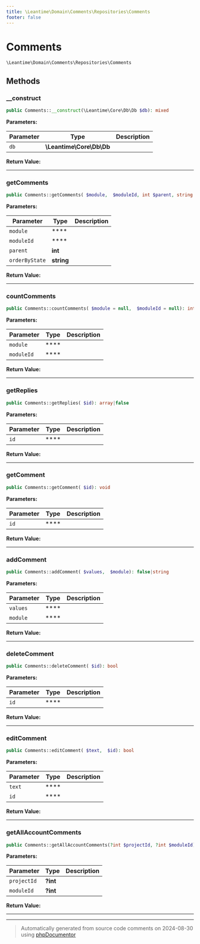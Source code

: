 ```yaml
---
title: \Leantime\Domain\Comments\Repositories\Comments
footer: false
---
```


# Comments




`\Leantime\Domain\Comments\Repositories\Comments`




## Methods

### __construct



```php
public Comments::__construct(\Leantime\Core\Db\Db $db): mixed
```








**Parameters:**

| Parameter | Type | Description |
|-----------|------|-------------|
| `db` | **\Leantime\Core\Db\Db** |  |


**Return Value:**





---
### getComments



```php
public Comments::getComments( $module,  $moduleId, int $parent, string $orderByState = &quot;0&quot;): array|false
```








**Parameters:**

| Parameter | Type | Description |
|-----------|------|-------------|
| `module` | **** |  |
| `moduleId` | **** |  |
| `parent` | **int** |  |
| `orderByState` | **string** |  |


**Return Value:**





---
### countComments



```php
public Comments::countComments( $module = null,  $moduleId = null): int|mixed
```








**Parameters:**

| Parameter | Type | Description |
|-----------|------|-------------|
| `module` | **** |  |
| `moduleId` | **** |  |


**Return Value:**





---
### getReplies



```php
public Comments::getReplies( $id): array|false
```








**Parameters:**

| Parameter | Type | Description |
|-----------|------|-------------|
| `id` | **** |  |


**Return Value:**





---
### getComment



```php
public Comments::getComment( $id): void
```








**Parameters:**

| Parameter | Type | Description |
|-----------|------|-------------|
| `id` | **** |  |


**Return Value:**





---
### addComment



```php
public Comments::addComment( $values,  $module): false|string
```








**Parameters:**

| Parameter | Type | Description |
|-----------|------|-------------|
| `values` | **** |  |
| `module` | **** |  |


**Return Value:**





---
### deleteComment



```php
public Comments::deleteComment( $id): bool
```








**Parameters:**

| Parameter | Type | Description |
|-----------|------|-------------|
| `id` | **** |  |


**Return Value:**





---
### editComment



```php
public Comments::editComment( $text,  $id): bool
```








**Parameters:**

| Parameter | Type | Description |
|-----------|------|-------------|
| `text` | **** |  |
| `id` | **** |  |


**Return Value:**





---
### getAllAccountComments



```php
public Comments::getAllAccountComments(?int $projectId, ?int $moduleId): array|false
```








**Parameters:**

| Parameter | Type | Description |
|-----------|------|-------------|
| `projectId` | **?int** |  |
| `moduleId` | **?int** |  |


**Return Value:**





---


---
> Automatically generated from source code comments on 2024-08-30 using [phpDocumentor](http://www.phpdoc.org/)
